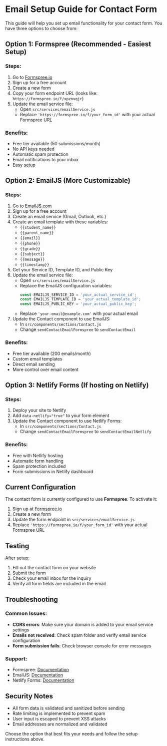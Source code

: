 # Email Setup Guide for Contact Form

This guide will help you set up email functionality for your contact form. You have three options to choose from:

## Option 1: Formspree (Recommended - Easiest Setup)

### Steps:
1. Go to [Formspree.io](https://formspree.io/)
2. Sign up for a free account
3. Create a new form
4. Copy your form endpoint URL (looks like: `https://formspree.io/f/xpznvqjr`)
5. Update the email service file:
   - Open `src/services/emailService.js`
   - Replace `'https://formspree.io/f/your_form_id'` with your actual Formspree URL

### Benefits:
- Free tier available (50 submissions/month)
- No API keys needed
- Automatic spam protection
- Email notifications to your inbox
- Easy setup

## Option 2: EmailJS (More Customizable)

### Steps:
1. Go to [EmailJS.com](https://www.emailjs.com/)
2. Sign up for a free account
3. Create an email service (Gmail, Outlook, etc.)
4. Create an email template with these variables:
   - `{{student_name}}`
   - `{{parent_name}}`
   - `{{email}}`
   - `{{phone}}`
   - `{{grade}}`
   - `{{subject}}`
   - `{{message}}`
   - `{{timestamp}}`
5. Get your Service ID, Template ID, and Public Key
6. Update the email service file:
   - Open `src/services/emailService.js`
   - Replace the EmailJS configuration variables:
     ```javascript
     const EMAILJS_SERVICE_ID = 'your_actual_service_id';
     const EMAILJS_TEMPLATE_ID = 'your_actual_template_id';
     const EMAILJS_PUBLIC_KEY = 'your_actual_public_key';
     ```
   - Replace `'your-email@example.com'` with your actual email
7. Update the Contact component to use EmailJS:
   - In `src/components/sections/Contact.js`
   - Change `sendContactEmailFormspree` to `sendContactEmail`

### Benefits:
- Free tier available (200 emails/month)
- Custom email templates
- Direct email sending
- More control over email content

## Option 3: Netlify Forms (If hosting on Netlify)

### Steps:
1. Deploy your site to Netlify
2. Add `data-netlify="true"` to your form element
3. Update the Contact component to use Netlify Forms:
   - In `src/components/sections/Contact.js`
   - Change `sendContactEmailFormspree` to `sendContactEmailNetlify`

### Benefits:
- Free with Netlify hosting
- Automatic form handling
- Spam protection included
- Form submissions in Netlify dashboard

## Current Configuration

The contact form is currently configured to use **Formspree**. To activate it:

1. Sign up at [Formspree.io](https://formspree.io/)
2. Create a new form
3. Update the form endpoint in `src/services/emailService.js`
4. Replace `'https://formspree.io/f/your_form_id'` with your actual Formspree URL

## Testing

After setup:
1. Fill out the contact form on your website
2. Submit the form
3. Check your email inbox for the inquiry
4. Verify all form fields are included in the email

## Troubleshooting

### Common Issues:
- **CORS errors**: Make sure your domain is added to your email service settings
- **Emails not received**: Check spam folder and verify email service configuration
- **Form submission fails**: Check browser console for error messages

### Support:
- Formspree: [Documentation](https://help.formspree.io/)
- EmailJS: [Documentation](https://www.emailjs.com/docs/)
- Netlify Forms: [Documentation](https://docs.netlify.com/forms/setup/)

## Security Notes

- All form data is validated and sanitized before sending
- Rate limiting is implemented to prevent spam
- User input is escaped to prevent XSS attacks
- Email addresses are normalized and validated

Choose the option that best fits your needs and follow the setup instructions above.
